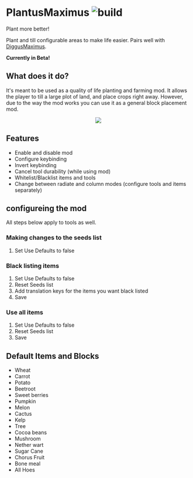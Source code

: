# PlantusMaximus ![build](https://github.com/sognefej/PlantusMaximus/workflows/build/badge.svg)
Plant more better!

Plant and till configurable areas to make life easier. Pairs well with [DiggusMaximus](https://www.curseforge.com/minecraft/mc-mods/diggus-maximus).

**Currently in Beta!**

## What does it do? 
It's meant to be used as a quality of life planting and farming mod. It allows the player to till a large plot of land, and place crops right away. 
However, due to the way the mod works you can use it as a general block placement mod. 


<p align="center">
  <img src="https://github.com/sognefej/PlantusMaximus/blob/master/media/demo.gif" />
</p>



## Features
- Enable and disable mod
- Configure keybinding
- Invert keybinding
- Cancel tool durability (while using mod)
- Whitelist/Blacklist items and tools
- Change between radiate and column modes (configure tools and items separately) 

## configureing the mod
All steps below apply to tools as well. 

### Making changes to the seeds list
1. Set Use Defaults to false

### Black listing items 
1. Set Use Defaults to false
1. Reset Seeds list
1. Add translation keys for the items you want black listed
1. Save 

### Use all items
1. Set Use Defaults to false
1. Reset Seeds list
1. Save 

## Default Items and Blocks
- Wheat
- Carrot
- Potato
- Beetroot
- Sweet berries
- Pumpkin 
- Melon
- Cactus 
- Kelp 
- Tree
- Cocoa beans
- Mushroom
- Nether wart
- Sugar Cane 
- Chorus Fruit 
- Bone meal
- All Hoes
